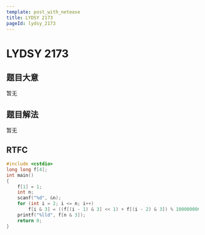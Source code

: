 ```yaml
---
template: post_with_netease
title: LYDSY 2173
pageId: lydsy_2173
---
```


# LYDSY 2173

## 题目大意
暂无

## 题目解法
暂无

## RTFC

```cpp
#include <cstdio>
long long f[4];
int main()
{
    f[1] = 1;
    int n;
    scanf("%d", &n);
    for (int i = 2; i <= n; i++)
        f[i & 3] = ((f[(i - 1) & 3] << 1) + f[(i - 2) & 3]) % 1000000007;
    printf("%lld", f[n & 3]);
    return 0;
}
```

